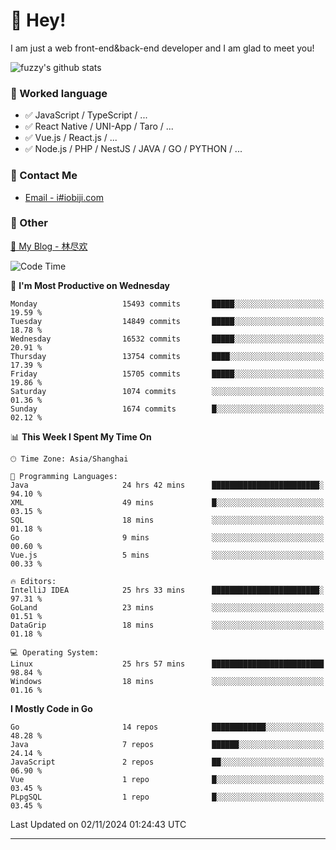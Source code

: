 # 👋 Hey!

I am just a web front-end&back-end developer and I am glad to meet you!

![fuzzy's github stats](https://github-readme-stats.vercel.app/api?username=JaydenForYou&&show_icons=true&&title_color=1abc9c&&icon_color=1abc9c)


### 📝 Worked language

- ✅ JavaScript / TypeScript / ...
- ✅ React Native / UNI-App / Taro / ...
- ✅ Vue.js / React.js / ...
- ✅ Node.js / PHP / NestJS / JAVA / GO / PYTHON / ...

### 📮 Contact Me

- [Email - i#iobiji.com](mailto:i@iobiji.com)


### 🤪 Other

[📌 My Blog - 林尽欢](https://iobiji.com)

<!--START_SECTION:waka-->
![Code Time](http://img.shields.io/badge/Code%20Time-1%2C189%20hrs%201%20min-blue)

📅 **I'm Most Productive on Wednesday** 

```text
Monday                   15493 commits       █████░░░░░░░░░░░░░░░░░░░░   19.59 % 
Tuesday                  14849 commits       █████░░░░░░░░░░░░░░░░░░░░   18.78 % 
Wednesday                16532 commits       █████░░░░░░░░░░░░░░░░░░░░   20.91 % 
Thursday                 13754 commits       ████░░░░░░░░░░░░░░░░░░░░░   17.39 % 
Friday                   15705 commits       █████░░░░░░░░░░░░░░░░░░░░   19.86 % 
Saturday                 1074 commits        ░░░░░░░░░░░░░░░░░░░░░░░░░   01.36 % 
Sunday                   1674 commits        █░░░░░░░░░░░░░░░░░░░░░░░░   02.12 % 
```


📊 **This Week I Spent My Time On** 

```text
🕑︎ Time Zone: Asia/Shanghai

💬 Programming Languages: 
Java                     24 hrs 42 mins      ████████████████████████░   94.10 % 
XML                      49 mins             █░░░░░░░░░░░░░░░░░░░░░░░░   03.15 % 
SQL                      18 mins             ░░░░░░░░░░░░░░░░░░░░░░░░░   01.18 % 
Go                       9 mins              ░░░░░░░░░░░░░░░░░░░░░░░░░   00.60 % 
Vue.js                   5 mins              ░░░░░░░░░░░░░░░░░░░░░░░░░   00.33 % 

🔥 Editors: 
IntelliJ IDEA            25 hrs 33 mins      ████████████████████████░   97.31 % 
GoLand                   23 mins             ░░░░░░░░░░░░░░░░░░░░░░░░░   01.51 % 
DataGrip                 18 mins             ░░░░░░░░░░░░░░░░░░░░░░░░░   01.18 % 

💻 Operating System: 
Linux                    25 hrs 57 mins      █████████████████████████   98.84 % 
Windows                  18 mins             ░░░░░░░░░░░░░░░░░░░░░░░░░   01.16 % 
```

**I Mostly Code in Go** 

```text
Go                       14 repos            ████████████░░░░░░░░░░░░░   48.28 % 
Java                     7 repos             ██████░░░░░░░░░░░░░░░░░░░   24.14 % 
JavaScript               2 repos             ██░░░░░░░░░░░░░░░░░░░░░░░   06.90 % 
Vue                      1 repo              █░░░░░░░░░░░░░░░░░░░░░░░░   03.45 % 
PLpgSQL                  1 repo              █░░░░░░░░░░░░░░░░░░░░░░░░   03.45 % 
```




 Last Updated on 02/11/2024 01:24:43 UTC
<!--END_SECTION:waka-->
---
